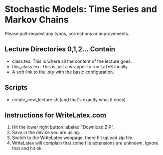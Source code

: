 Stochastic Models: Time Series and Markov Chains
============================

Please pull-request any typos, corrections or improvements.

Lecture Directories 0,1,2... Contain
------------------

* class.tex: This is where all the content of the lecture goes.
* this_class.tex: This is just a wrapper to run LaTeX locally.
* A soft link to the .sty with the basic configuration.

Scripts
-------

* create_new_lecture.sh (and that's exactly what it does).


Instructions for WriteLatex.com
------------------------------
1. Hit the lower right button labeled "Download ZIP".
2. Save in the device you are using.
2. Switch to the WriteLatex webpage, there hit upload zip file.
2. WriteLatex will complain that some file extensions are unknown. Ignore that and hit ok.
